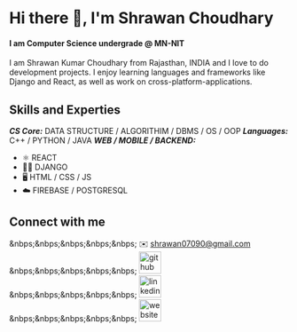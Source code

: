 # Hi there 👋, I'm Shrawan Choudhary
#### I am Computer Science undergrade @ MN-NIT

I am Shrawan Kumar Choudhary from Rajasthan, INDIA and I love to do development projects. I enjoy learning languages and frameworks like Django and React, as well as work on cross-platform-applications. 


## Skills and Experties

***CS Core:*** DATA STRUCTURE / ALGORITHIM / DBMS / OS / OOP
***Languages:*** C++ / PYTHON / JAVA
***WEB / MOBILE / BACKEND:***
* ⚛️ REACT
* 🧑‍💻 DJANGO
* 🖥️ HTML / CSS / JS
* ☁️ FIREBASE / POSTGRESQL


## Connect with me

&nbps;&nbps;&nbps;&nbps;&nbps; ✉️ shrawan07090@gmail.com
&nbps;&nbps;&nbps;&nbps;&nbps; [<img src='https://cdn.jsdelivr.net/npm/simple-icons@3.0.1/icons/github.svg' alt='github' height='40'>](https://github.com/Shrawan907)  &nbps;&nbps;&nbps;&nbps;&nbps; [<img src='https://cdn.jsdelivr.net/npm/simple-icons@3.0.1/icons/linkedin.svg' alt='linkedin' height='40'>](https://www.linkedin.com/in/https://www.linkedin.com/in/shrawan-kumar-choudhary-44ab181aa//) &nbps;&nbps;&nbps;&nbps;&nbps; [<img src='https://cdn.jsdelivr.net/npm/simple-icons@3.0.1/icons/icloud.svg' alt='website' height='40'>](https://shrawan907.github.io/)  

